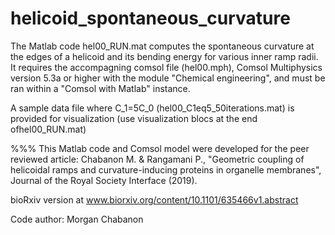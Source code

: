 # helicoid_spontaneous_curvature

The Matlab code hel00_RUN.mat computes the spontaneous curvature at the edges of a helicoid and its bending energy for various inner ramp radii. It requires the accompagning comsol file (hel00.mph), Comsol Multiphysics version 5.3a or higher with the module "Chemical engineering", and must be ran within a "Comsol with Matlab" instance.

A sample data file where C_1=5C_0 (hel00_C1eq5_50iterations.mat) is provided for visualization (use visualization blocs at the end ofhel00_RUN.mat)

%%%
This Matlab code and Comsol model were developed for the peer reviewed article:
Chabanon M. & Rangamani P., "Geometric coupling of helicoidal ramps and curvature-inducing proteins in organelle membranes", Journal of the Royal Society Interface (2019).

bioRxiv version at www.biorxiv.org/content/10.1101/635466v1.abstract

Code author: Morgan Chabanon
